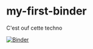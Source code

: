 # my-first-binder
C'est ouf cette techno

[![Binder](https://mybinder.org/badge_logo.svg)](https://mybinder.org/v2/gh/etsitpab83/my-first-binder/HEAD)

